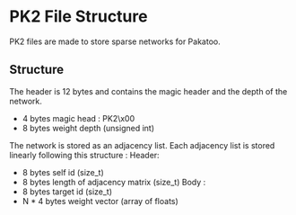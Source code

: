 # PK2 File Structure

PK2 files are made to store sparse networks for Pakatoo.

## Structure

The header is 12 bytes and contains the magic header and the depth of the network.

- 4 bytes magic head : PK2\x00
- 8 bytes weight depth (unsigned int)

The network is stored as an adjacency list. Each adjacency list is stored linearly following this structure :
Header:
- 8 bytes self id (size_t)
- 8 bytes length of adjacency matrix (size_t)
Body :
- 8 bytes target id (size_t)
- N * 4 bytes weight vector (array of floats)
